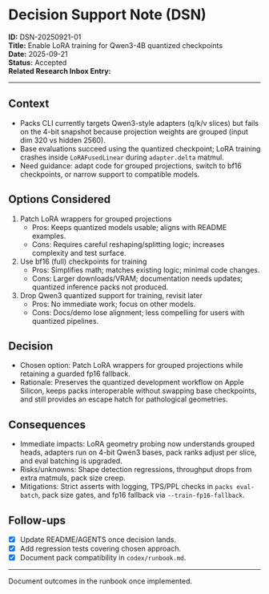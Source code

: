 # Decision Support Note (DSN)

**ID:** DSN-20250921-01  
**Title:** Enable LoRA training for Qwen3-4B quantized checkpoints  
**Date:** 2025-09-21  
**Status:** Accepted  
**Related Research Inbox Entry:** <none>

---

## Context
- Packs CLI currently targets Qwen3-style adapters (q/k/v slices) but fails on the 4-bit snapshot because projection weights are grouped (input dim 320 vs hidden 2560).
- Base evaluations succeed using the quantized checkpoint; LoRA training crashes inside `LoRAFusedLinear` during `adapter.delta` matmul.
- Need guidance: adapt code for grouped projections, switch to bf16 checkpoints, or narrow support to compatible models.

## Options Considered
1. Patch LoRA wrappers for grouped projections
   - Pros: Keeps quantized models usable; aligns with README examples.
   - Cons: Requires careful reshaping/splitting logic; increases complexity and test surface.
2. Use bf16 (full) checkpoints for training
   - Pros: Simplifies math; matches existing logic; minimal code changes.
   - Cons: Larger downloads/VRAM; documentation needs updates; quantized inference packs not produced.
3. Drop Qwen3 quantized support for training, revisit later
   - Pros: No immediate work; focus on other models.
   - Cons: Docs/demo lose alignment; less compelling for users with quantized pipelines.

## Decision
- Chosen option: Patch LoRA wrappers for grouped projections while retaining a guarded fp16 fallback.  
- Rationale: Preserves the quantized development workflow on Apple Silicon, keeps packs interoperable without swapping base checkpoints, and still provides an escape hatch for pathological geometries.

## Consequences
- Immediate impacts: LoRA geometry probing now understands grouped heads, adapters run on 4-bit Qwen3 bases, pack ranks adjust per slice, and eval batching is upgraded.  
- Risks/unknowns: Shape detection regressions, throughput drops from extra matmuls, pack size creep.  
- Mitigations: Strict asserts with logging, TPS/PPL checks in `packs eval-batch`, pack size gates, and fp16 fallback via `--train-fp16-fallback`.

## Follow-ups
- [x] Update README/AGENTS once decision lands.
- [x] Add regression tests covering chosen approach.
- [x] Document pack compatibility in `codex/runbook.md`.

---

Document outcomes in the runbook once implemented.
